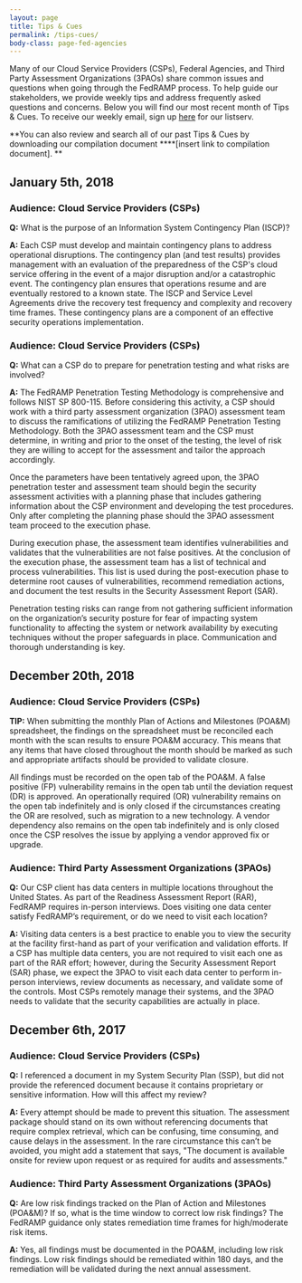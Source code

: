 ```yaml
---
layout: page
title: Tips & Cues
permalink: /tips-cues/
body-class: page-fed-agencies
---
```


Many of our Cloud Service Providers (CSPs), Federal Agencies, and Third Party Assessment Organizations (3PAOs) share common issues and questions when going through the FedRAMP process. To help guide our stakeholders, we provide weekly tips and address frequently asked questions and concerns. Below you will find our most recent month of Tips & Cues. To receive our weekly email, sign up [here](https://public.govdelivery.com/accounts/USGSA/subscriber/new?qsp=USGSA_2224) for our listserv. 

**You can also review and search all of our past Tips & Cues by downloading our compilation document ****[insert link to compilation document]. **
<section id="jan-5">
<h2>January 5th, 2018</h2>

<h3>Audience: Cloud Service Providers (CSPs)</h3>
<div class="q1">
<p><strong>Q:</strong> What is the purpose of an Information System Contingency Plan (ISCP)?</p>

<p><strong>A:</strong> Each CSP must develop and maintain contingency plans to address operational disruptions. The contingency plan (and test results) provides management with an evaluation of the preparedness of the CSP's cloud service offering in the event of a major disruption and/or a catastrophic event. The contingency plan ensures that operations resume and are eventually restored to a known state. The ISCP and Service Level Agreements drive the recovery test frequency and complexity and recovery time frames. These contingency plans are a component of an effective security operations implementation.</p>
</div>
<h3>Audience: Cloud Service Providers (CSPs)</h3>
<div class="q2">
<p><strong>Q:</strong> What can a CSP do to prepare for penetration testing and what risks are involved?</p>

<p><strong>A:</strong> The FedRAMP Penetration Testing Methodology is comprehensive and follows NIST SP 800-115. Before considering this activity, a CSP should work with a third party assessment organization (3PAO) assessment team to discuss the ramifications of utilizing the FedRAMP Penetration Testing Methodology. Both the 3PAO assessment team and the CSP must determine, in writing and prior to the onset of the testing, the level of risk they are willing to accept for the assessment and tailor the approach accordingly.</p>

<p>Once the parameters have been tentatively agreed upon, the 3PAO penetration tester and assessment team should begin the security assessment activities with a planning phase that includes gathering information about the CSP environment and developing the test procedures. Only after completing the planning phase should the 3PAO assessment team proceed to the execution phase.</p>

<p>During execution phase, the assessment team identifies vulnerabilities and validates that the vulnerabilities are not false positives. At the conclusion of the execution phase, the assessment team has a list of technical and process vulnerabilities. This list is used during the post-execution phase to determine root causes of vulnerabilities, recommend remediation actions, and document the test results in the Security Assessment Report (SAR).</p>

<p>Penetration testing risks can range from not gathering sufficient information on the organization’s security posture for fear of impacting system functionality to affecting the system or network availability by executing techniques without the proper safeguards in place. Communication and thorough understanding is key.</p>
</div>
</section>
<section id="dec-20">
<h2>December 20th, 2018</h2>

<h3>Audience: Cloud Service Providers (CSPs)</h3>
<div class="tip-1">
<p><strong>TIP:</strong> When submitting the monthly Plan of Actions and Milestones (POA&M) spreadsheet, the findings on the spreadsheet must be reconciled each month with the scan results to ensure POA&M accuracy. This means that any items that have closed throughout the month should be marked as such and appropriate artifacts should be provided to validate closure.</p>

<p>All findings must be recorded on the open tab of the POA&M. A false positive (FP) vulnerability remains in the open tab until the deviation request (DR) is approved. An operationally required (OR) vulnerability remains on the open tab indefinitely and is only closed if the circumstances creating the OR are resolved, such as migration to a new technology. A vendor dependency also remains on the open tab indefinitely and is only closed once the CSP resolves the issue by applying a vendor approved fix or upgrade.</p>
</div>
<h3>Audience: Third Party Assessment Organizations (3PAOs)</h3>
<div class="q3">
<p><strong>Q:</strong> Our CSP client has data centers in multiple locations throughout the United States. As part of the Readiness Assessment Report (RAR), FedRAMP requires in-person interviews. Does visiting one data center satisfy FedRAMP’s requirement, or do we need to visit each location?</p>

<p><strong>A:</strong> Visiting data centers is a best practice to enable you to view the security at the facility first-hand as part of your verification and validation efforts. If a CSP has multiple data centers, you are not required to visit each one as part of the RAR effort; however, during the Security Assessment Report (SAR) phase, we expect the 3PAO to visit each data center to perform in-person interviews, review documents as necessary, and validate some of the controls. Most CSPs remotely manage their systems, and the 3PAO needs to validate that the security capabilities are actually in place.</p>
</div>
</section>
<section id="dec-6">
<h2>December 6th, 2017</h2>

<h3>Audience: Cloud Service Providers (CSPs)</h3>
<div class="q4">

<p><strong>Q:</strong> I referenced a document in my System Security Plan (SSP), but did not provide the referenced document because it contains proprietary or sensitive information. How will this affect my review?</p>

<p><strong>A:</strong> Every attempt should be made to prevent this situation. The assessment package should stand on its own without referencing documents that require complex retrieval, which can be confusing, time consuming, and cause delays in the assessment. In the rare circumstance this can’t be avoided, you might add a statement that says, "The document is available onsite for review upon request or as required for audits and assessments."</p>
</div>
<h3>Audience: Third Party Assessment Organizations (3PAOs)</h3>
<div class="q5">

<p><strong>Q:</strong> Are low risk findings tracked on the Plan of Action and Milestones (POA&M)? If so, what is the time window to correct low risk findings? The FedRAMP guidance only states remediation time frames for high/moderate risk items.</p>

<p><strong>A:</strong> Yes, all findings must be documented in the POA&M, including low risk findings. Low risk findings should be remediated within 180 days, and the remediation will be validated during the next annual assessment.</p>
</div>
</section>